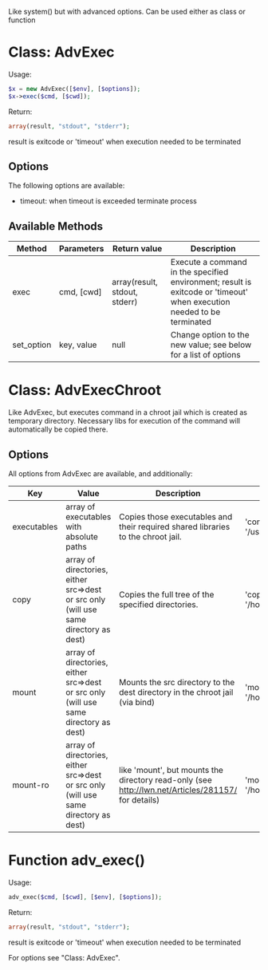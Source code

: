 Like system() but with advanced options. Can be used either as class or function

Class: AdvExec
==============

Usage:
```php
$x = new AdvExec([$env], [$options]);
$x->exec($cmd, [$cwd]);
```

Return:
```php
array(result, "stdout", "stderr");
```

result is exitcode or 'timeout' when execution needed to be terminated


Options
-------

The following options are available:
* timeout: when timeout is exceeded terminate process

Available Methods
-----------------

| Method | Parameters | Return value | Description
|--------|------------|--------------|-------------
| exec | cmd, [cwd] | array(result, stdout, stderr) | Execute a command in the specified environment; result is exitcode or 'timeout' when execution needed to be terminated
| set_option | key, value | null | Change option to the new value; see below for a list of options

Class: AdvExecChroot
====================

Like AdvExec, but executes command in a chroot jail which is created as temporary directory. Necessary libs for execution of the command will automatically be copied there.

Options
-------

All options from AdvExec are available, and additionally:

| Key | Value | Description | Example
|-----|-------|-------------|---------
| executables | array of executables with absolute paths | Copies those executables and their required shared libraries to the chroot jail. | 'commands'=>array('/bin/sh', '/usr/bin/perl')
| copy | array of directories, either src=>dest or src only (will use same directory as dest) | Copies the full tree of the specified directories. | 'copy'=>array('/tmp', '/home/skunk'=>'/foo')
| mount | array of directories, either src=>dest or src only (will use same directory as dest) | Mounts the src directory to the dest directory in the chroot jail (via bind) | 'mount'=>array('/proc', '/home/skunk'=>'/foo')
| mount-ro | array of directories, either src=>dest or src only (will use same directory as dest) | like 'mount', but mounts the directory read-only (see http://lwn.net/Articles/281157/ for details) | 'mount-ro'=>array('/proc', '/home/skunk'=>'/foo')

Function adv_exec()
===================

Usage:
```php
adv_exec($cmd, [$cwd], [$env], [$options]);
```

Return:
```php
array(result, "stdout", "stderr");
```
result is exitcode or 'timeout' when execution needed to be terminated

For options see "Class: AdvExec".
